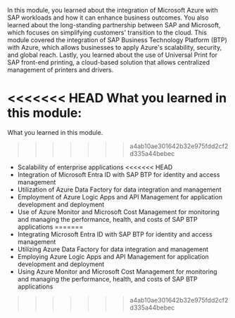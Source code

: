 In this module, you learned about the integration of Microsoft Azure with SAP workloads and how it can enhance business outcomes. You also learned about the long-standing partnership between SAP and Microsoft, which focuses on simplifying customers' transition to the cloud. This module covered the integration of SAP Business Technology Platform (BTP) with Azure, which allows businesses to apply Azure's scalability, security, and global reach. Lastly, you learned about the use of Universal Print for SAP front-end printing, a cloud-based solution that allows centralized management of printers and drivers.

<<<<<<< HEAD
What you learned in this module:
=======
What you learned in this module.
>>>>>>> a4ab10ae301642b32e975fdd2cf2d335a44bebec

- Scalability of enterprise applications
<<<<<<< HEAD
- Integration of Microsoft Entra ID with SAP BTP for identity and access management
- Utilization of Azure Data Factory for data integration and management
- Employment of Azure Logic Apps and API Management for application development and deployment
- Use of Azure Monitor and Microsoft Cost Management for monitoring and managing the performance, health, and costs of SAP BTP applications
=======
- Integrating Microsoft Entra ID with SAP BTP for identity and access management
- Utilizing Azure Data Factory for data integration and management
- Employing Azure Logic Apps and API Management for application development and deployment
- Using Azure Monitor and Microsoft Cost Management for monitoring and managing the performance, health, and costs of SAP BTP applications
>>>>>>> a4ab10ae301642b32e975fdd2cf2d335a44bebec
